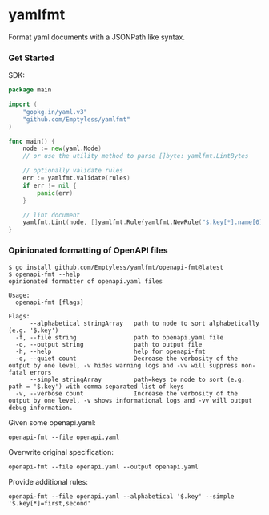 # yamlfmt

Format yaml documents with a JSONPath like syntax.

### Get Started

SDK:

```go
package main

import (
	"gopkg.in/yaml.v3"
    "github.com/Emptyless/yamlfmt"
)

func main() {
	node := new(yaml.Node)
	// or use the utility method to parse []byte: yamlfmt.LintBytes

	// optionally validate rules
	err := yamlfmt.Validate(rules)
	if err != nil {
		panic(err)
	}

	// lint document
	yamlfmt.Lint(node, []yamlfmt.Rule{yamlfmt.NewRule("$.key[*].name[0]", yamlfmt.StringOrderingFn, yamlfmt.NewSimpleOrdering("first", "second"))})
}
```

### Opinionated formatting of OpenAPI files
```
$ go install github.com/Emptyless/yamlfmt/openapi-fmt@latest
$ openapi-fmt --help
opinionated formatter of openapi.yaml files

Usage:
  openapi-fmt [flags]

Flags:
      --alphabetical stringArray   path to node to sort alphabetically (e.g. '$.key')
  -f, --file string                path to openapi.yaml file
  -o, --output string              path to output file
  -h, --help                       help for openapi-fmt
  -q, --quiet count                Decrease the verbosity of the output by one level, -v hides warning logs and -vv will suppress non-fatal errors
      --simple stringArray         path=keys to node to sort (e.g. path = '$.key') with comma separated list of keys
  -v, --verbose count              Increase the verbosity of the output by one level, -v shows informational logs and -vv will output debug information.
```

Given some openapi.yaml:

```
openapi-fmt --file openapi.yaml
```

Overwrite original specification:

```
openapi-fmt --file openapi.yaml --output openapi.yaml
```

Provide additional rules:

```
openapi-fmt --file openapi.yaml --alphabetical '$.key' --simple '$.key[*]=first,second'
```



